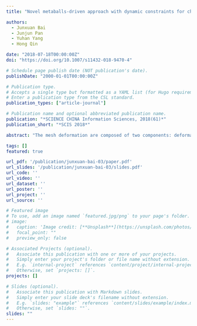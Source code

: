 ```yaml
---
title: "Novel metaballs-driven approach with dynamic constraints for character articulation"

authors:
  - Junxuan Bai
  - Junjun Pan
  - Yuhan Yang
  - Hong Qin

date: "2018-07-18T00:00:00Z"
doi: "https://doi.org/10.1007/s11432-018-9470-4"

# Schedule page publish date (NOT publication's date).
publishDate: "2000-01-01T00:00:00Z"

# Publication type.
# Accepts a single type but formatted as a YAML list (for Hugo requirements).
# Enter a publication type from the CSL standard.
publication_types: ["article-journal"]

# Publication name and optional abbreviated publication name.
publication: "*SCIENCE CHINA Information Sciences, 2018(61)*"
publication_short: "*SCIS 2018*"

abstract: "The mesh deformation are composed of two components: deformation by normal balls and deformation by joint balls. Normal balls are generated using sphere-tree construction toolkit (Bradshaw et al [TOG04]). The sizes and positions are modified using the method proposed by Pan et al [VC15]. The joint balls are created at the joints of the skeleton, and the radius is set manually."

tags: []
featured: true

url_pdf: '/publication/junxuan-bai-03/paper.pdf'
url_slides: '/publication/junxuan-bai-03/slides.pdf'
url_code: ''
url_video: ''
url_dataset: ''
url_poster: ''
url_project: ''
url_source: ''

# Featured image
# To use, add an image named `featured.jpg/png` to your page's folder. 
# image:
#   caption: 'Image credit: [**Unsplash**](https://unsplash.com/photos/jdD8gXaTZsc)'
#   focal_point: ""
#   preview_only: false

# Associated Projects (optional).
#   Associate this publication with one or more of your projects.
#   Simply enter your project's folder or file name without extension.
#   E.g. `internal-project` references `content/project/internal-project/index.md`.
#   Otherwise, set `projects: []`.
projects: []

# Slides (optional).
#   Associate this publication with Markdown slides.
#   Simply enter your slide deck's filename without extension.
#   E.g. `slides: "example"` references `content/slides/example/index.md`.
#   Otherwise, set `slides: ""`.
slides: ""
---
```

